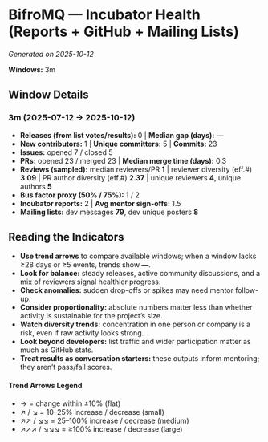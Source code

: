 # BifroMQ — Incubator Health (Reports + GitHub + Mailing Lists)
_Generated on 2025-10-12_

**Windows:** 3m

## Window Details
### 3m  (2025-07-12 → 2025-10-12)
- **Releases (from list votes/results):** 0  |  **Median gap (days):** —
- **New contributors:** 1  |  **Unique committers:** 5  |  **Commits:** 23
- **Issues:** opened 7 / closed 5
- **PRs:** opened 23 / merged 23  |  **Median merge time (days):** 0.3
- **Reviews (sampled):** median reviewers/PR **1**  |  reviewer diversity (eff.#) **3.09**  |  PR author diversity (eff.#) **2.37**  |  unique reviewers **4**, unique authors **5**
- **Bus factor proxy (50% / 75%):** 1 / 2
- **Incubator reports:** 2  |  **Avg mentor sign-offs:** 1.5
- **Mailing lists:** dev messages **79**, dev unique posters **8**

## Reading the Indicators
- **Use trend arrows** to compare available windows; when a window lacks ≥28 days or ≥5 events, trends show **—**.
- **Look for balance:** steady releases, active community discussions, and a mix of reviewers signal healthier progress.
- **Check anomalies:** sudden drop-offs or spikes may need mentor follow-up.
- **Consider proportionality:** absolute numbers matter less than whether activity is sustainable for the project’s size.
- **Watch diversity trends:** concentration in one person or company is a risk, even if raw activity looks strong.
- **Look beyond developers:** list traffic and wider participation matter as much as GitHub stats.
- **Treat results as conversation starters:** these outputs inform mentoring; they aren’t pass/fail scores.

#### Trend Arrows Legend
- →  = change within ±10% (flat)
- ↗ / ↘ = 10–25% increase / decrease (small)
- ↗↗ / ↘↘ = 25–100% increase / decrease (medium)
- ↗↗↗ / ↘↘↘ = ≥100% increase / decrease (large)
